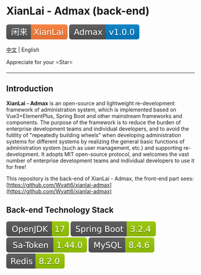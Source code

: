 # XianLai - Admax (back-end)

![](./docs/xianlai-badge.svg) ![](./docs/admax-version-badge.svg)

[中文](README.md) | English

Appreciate for your ⭐️Star⭐️

---

## Introduction

**XianLai - Admax** is an open-source and lightweight re-development framework of administration system, which is implemented based on Vue3+ElementPlus, Spring Boot and other mainstream frameworks and components. The purpose of the framework is to reduce the burden of enterprise development teams and individual developers, and to avoid the futility of "repeatedly building wheels" when developing administration systems for different systems by realizing the general basic functions of administration system (such as user management, etc.) and supporting re-development. It adopts MIT open-source protocol, and welcomes the vast number of enterprise development teams and individual developers to use it for free!

This repository is the back-end of XianLai - Admax, the front-end part sees: [https://github.com/Wyatt6/xianlai-admax](https://github.com/Wyatt6/xianlai-admax)

## Back-end Technology Stack

![](./docs/techstack_openjdk.svg) ![](./docs/techstack_spring-boot.svg) ![](./docs/techstack_sa-token.svg) ![](./docs/techstack_mysql.svg) ![](./docs/techstack_redis.svg)
